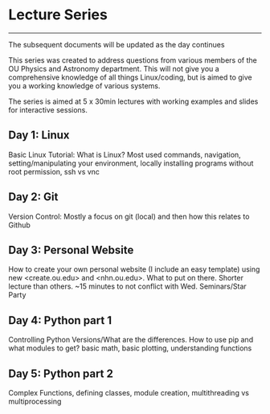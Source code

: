 # Lecture Series
-----------------

The subsequent documents will be updated as the day continues

This series was created to address questions from various members of the OU Physics and Astronomy department. This will not give you a comprehensive knowledge of all things Linux/coding, but is aimed to give you a working knowledge of various systems. 

The series is aimed at 5 x 30min lectures with working examples and slides for interactive sessions.

## Day 1: Linux
 Basic Linux Tutorial: What is Linux? Most used commands, navigation, setting/manipulating your environment, locally installing programs without root permission, ssh vs vnc

## Day 2: Git
 Version Control: Mostly a focus on git (local) and then how this relates to Github

## Day 3: Personal Website
 How to create your own personal website (I include an easy template) using new <create.ou.edu> and <nhn.ou.edu>. What to put on there. Shorter lecture than others. ~15 minutes to not conflict with Wed. Seminars/Star Party

## Day 4: Python part 1
Controlling Python Versions/What are the differences. How to use pip and what modules to get? basic math, basic plotting, understanding functions

## Day 5: Python part 2
 Complex Functions, defining classes, module creation, multithreading vs multiprocessing
